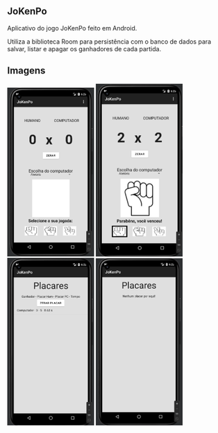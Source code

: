 ## JoKenPo

Aplicativo do jogo JoKenPo feito em Android.

Utiliza a biblioteca Room para persistência com o banco de dados para salvar, listar e apagar os ganhadores de cada partida.

## Imagens

<img src=".img/inicio.png" width="200px" />
<img src=".img/inicio2.png" width="200px" />
<img src=".img/placares.png" width="200px" />
<img src=".img/placares2.png" width="200px" />
